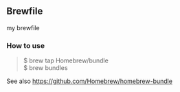 ## Brewfile
my brewfile

### How to use
>$ brew tap Homebrew/bundle  
>$ brew bundles

See also https://github.com/Homebrew/homebrew-bundle
